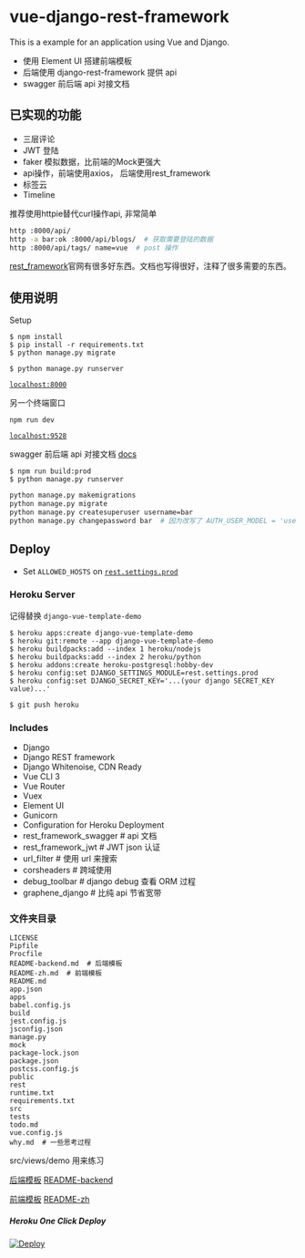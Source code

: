 # vue-django-rest-framework

This is a example for an application using Vue and Django.

* 使用 Element UI 搭建前端模板
* 后端使用 django-rest-framework 提供 api
* swagger 前后端 api 对接文档

## 已实现的功能

* 三层评论
* JWT 登陆
* faker 模拟数据，比前端的Mock更强大
* api操作，前端使用axios， 后端使用rest_framework
* 标签云
* Timeline

推荐使用httpie替代curl操作api, 非常简单

```bash
http :8000/api/
http -a bar:ok :8000/api/blogs/  # 获取需要登陆的数据
http :8000/api/tags/ name=vue  # post 操作
```

[rest_framework](https://www.django-rest-framework.org)官网有很多好东西。文档也写得很好，注释了很多需要的东西。

## 使用说明

Setup
```
$ npm install
$ pip install -r requirements.txt
$ python manage.py migrate
```

```
$ python manage.py runserver
```
[`localhost:8000`](http://localhost:8000/)

另一个终端窗口

```
npm run dev
```
[`localhost:9528`](http://localhost:9528/)

swagger 前后端 api 对接文档
[docs](http://localhost:8000/docs/)

```
$ npm run build:prod
$ python manage.py runserver
```

```bash
python manage.py makemigrations
python manage.py migrate
python manage.py createsuperuser username=bar
python manage.py changepassword bar  # 因为改写了 AUTH_USER_MODEL = 'user.UserProfile'
```

## Deploy

* Set `ALLOWED_HOSTS` on [`rest.settings.prod`](/rest/settings/prod.py)

### Heroku Server

记得替换 `django-vue-template-demo`
```
$ heroku apps:create django-vue-template-demo
$ heroku git:remote --app django-vue-template-demo
$ heroku buildpacks:add --index 1 heroku/nodejs
$ heroku buildpacks:add --index 2 heroku/python
$ heroku addons:create heroku-postgresql:hobby-dev
$ heroku config:set DJANGO_SETTINGS_MODULE=rest.settings.prod
$ heroku config:set DJANGO_SECRET_KEY='...(your django SECRET_KEY value)...'

$ git push heroku
```

### Includes

* Django
* Django REST framework
* Django Whitenoise, CDN Ready
* Vue CLI 3
* Vue Router
* Vuex
* Element UI
* Gunicorn
* Configuration for Heroku Deployment
* rest_framework_swagger  # api 文档
* rest_framework_jwt  # JWT json 认证
* url_filter  # 使用 url 来搜索
* corsheaders  # 跨域使用
* debug_toolbar  # django debug 查看 ORM 过程
* graphene_django  # 比纯 api 节省宽带

### 文件夹目录

```
LICENSE
Pipfile
Procfile
README-backend.md  # 后端模板
README-zh.md  # 前端模板
README.md
app.json
apps
babel.config.js
build
jest.config.js
jsconfig.json
manage.py
mock
package-lock.json
package.json
postcss.config.js
public
rest
runtime.txt
requirements.txt
src
tests
todo.md
vue.config.js
why.md  # 一些思考过程
```

src/views/demo 用来练习

[后端模板](https://github.com/gtalarico/django-vue-template)
[README-backend](./README-backend.md)

[前端模板](https://github.com/PanJiaChen/vue-admin-template)
[README-zh](./README-zh.md)

##### Heroku One Click Deploy

[![Deploy](https://www.herokucdn.com/deploy/button.svg)](https://heroku.com/deploy?template=https://github.com/gtalarico/django-vue-template)
